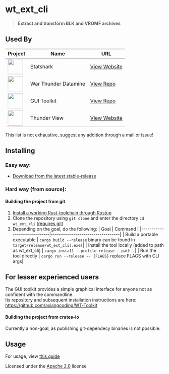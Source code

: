 # wt_ext_cli

> **Extract and transform BLK and VROMF archives**

## Used By

| Project | Name | URL |
|---------|-------------|-----|
| <img src="https://statshark.net/assets/icon.svg" width="48"> | Statshark | [View Website](https://statshark.net/) |
| <img src="https://avatars.githubusercontent.com/u/45767091?v=4" width="48"> | War Thunder Datamine | [View Repo](https://github.com/gszabi99/War-Thunder-Datamine) |
|<img src="https://avatars.githubusercontent.com/u/49201354?v=4" width="48"> | GUI Toolkit | [View Repo](https://github.com/axiangcoding/WT-Toolkit) |
|<img src="" width="48"> | Thunder View | [View Website](https://thunderview.net/) |

This list is not exhaustive, suggest any addition through a mail or issue!
<!--|<img src="" width="48"> |  | [View Repo]() | -->

## Installing

### Easy way:

- [Download from the latest stable-release](https://github.com/Warthunder-Open-Source-Foundation/wt_ext_cli/releases?q=prerelease:false)

### Hard way (from source):

#### Building the project from git

1. <a href="https://www.rust-lang.org/tools/install">Install a working Rust-toolchain through Rustup</a>
2. Clone the repository using `git clone` and enter the directory
   `cd wt_ext_cli` ([requires git](https://github.com/git-guides/install-git))
3. Depending on the goal, do the following:
   | Goal | Command |
   |-----------------------------|----------------------------------|
   | Build a portable executable | `cargo build --release` binary can be found in `target/release/wt_ext_cli(.exe)`|
   | Install the tool locally (added to path as wt_ext_cli)    | `cargo install --profile release --path .`|
   | Run the tool directly | `cargo run --release -- {FLAGS}` replace FLAGS with CLI args|

## For lesser experienced users

The GUI toolkit provides a simple graphical interface for anyone not as confident with the commandline.  
Its repository and subsequent installation instructions are here: https://github.com/axiangcoding/WT-Toolkit

#### Building the project from crates-io

Currently a non-goal, as publishing git-dependecy binaries is not possible.

## Usage

For usage,
view [this guide](https://github.com/Warthunder-Open-Source-Foundation/wt_ext_cli/releases/latest/download/MANUAL.md)

Licensed under the [Apache 2.0](https://github.com/Warthunder-Open-Source-Foundation/wt_blk/blob/master/LICENSE) license
